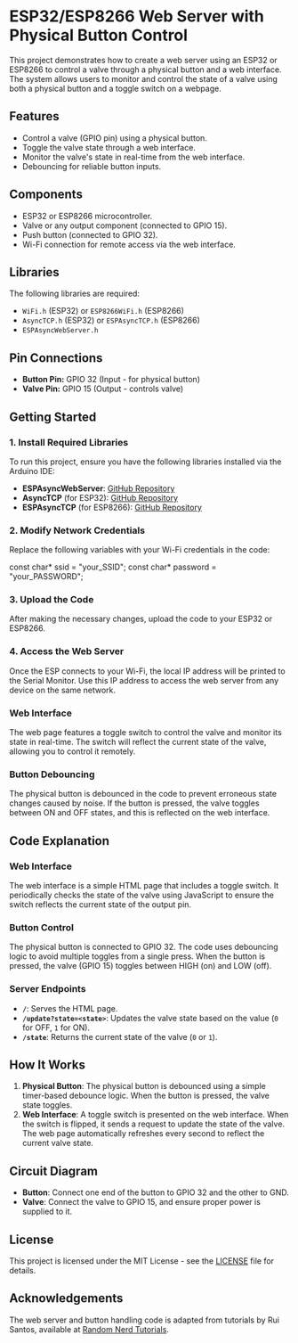# ESP32/ESP8266 Web Server with Physical Button Control

This project demonstrates how to create a web server using an ESP32 or ESP8266 to control a valve through a physical button and a web interface. The system allows users to monitor and control the state of a valve using both a physical button and a toggle switch on a webpage.

## Features
- Control a valve (GPIO pin) using a physical button.
- Toggle the valve state through a web interface.
- Monitor the valve's state in real-time from the web interface.
- Debouncing for reliable button inputs.

## Components
- ESP32 or ESP8266 microcontroller.
- Valve or any output component (connected to GPIO 15).
- Push button (connected to GPIO 32).
- Wi-Fi connection for remote access via the web interface.

## Libraries
The following libraries are required:
- `WiFi.h` (ESP32) or `ESP8266WiFi.h` (ESP8266)
- `AsyncTCP.h` (ESP32) or `ESPAsyncTCP.h` (ESP8266)
- `ESPAsyncWebServer.h`

## Pin Connections
- **Button Pin:** GPIO 32 (Input - for physical button)
- **Valve Pin:** GPIO 15 (Output - controls valve)

## Getting Started

### 1. Install Required Libraries
To run this project, ensure you have the following libraries installed via the Arduino IDE:
- **ESPAsyncWebServer**: [GitHub Repository](https://github.com/me-no-dev/ESPAsyncWebServer)
- **AsyncTCP** (for ESP32): [GitHub Repository](https://github.com/me-no-dev/AsyncTCP)
- **ESPAsyncTCP** (for ESP8266): [GitHub Repository](https://github.com/me-no-dev/ESPAsyncTCP)

### 2. Modify Network Credentials
Replace the following variables with your Wi-Fi credentials in the code:

const char* ssid = "your_SSID";
const char* password = "your_PASSWORD";


### 3. Upload the Code
After making the necessary changes, upload the code to your ESP32 or ESP8266.

### 4. Access the Web Server
Once the ESP connects to your Wi-Fi, the local IP address will be printed to the Serial Monitor. Use this IP address to access the web server from any device on the same network.

### Web Interface
The web page features a toggle switch to control the valve and monitor its state in real-time. The switch will reflect the current state of the valve, allowing you to control it remotely.

### Button Debouncing
The physical button is debounced in the code to prevent erroneous state changes caused by noise. If the button is pressed, the valve toggles between ON and OFF states, and this is reflected on the web interface.

## Code Explanation

### Web Interface
The web interface is a simple HTML page that includes a toggle switch. It periodically checks the state of the valve using JavaScript to ensure the switch reflects the current state of the output pin.

### Button Control
The physical button is connected to GPIO 32. The code uses debouncing logic to avoid multiple toggles from a single press. When the button is pressed, the valve (GPIO 15) toggles between HIGH (on) and LOW (off).

### Server Endpoints
- **`/`**: Serves the HTML page.
- **`/update?state=<state>`**: Updates the valve state based on the value (`0` for OFF, `1` for ON).
- **`/state`**: Returns the current state of the valve (`0` or `1`).

## How It Works
1. **Physical Button**: The physical button is debounced using a simple timer-based debounce logic. When the button is pressed, the valve state toggles.
2. **Web Interface**: A toggle switch is presented on the web interface. When the switch is flipped, it sends a request to update the state of the valve. The web page automatically refreshes every second to reflect the current valve state.

## Circuit Diagram
- **Button**: Connect one end of the button to GPIO 32 and the other to GND.
- **Valve**: Connect the valve to GPIO 15, and ensure proper power is supplied to it.

## License
This project is licensed under the MIT License - see the [LICENSE](LICENSE) file for details.

## Acknowledgements
The web server and button handling code is adapted from tutorials by Rui Santos, available at [Random Nerd Tutorials](https://RandomNerdTutorials.com).


